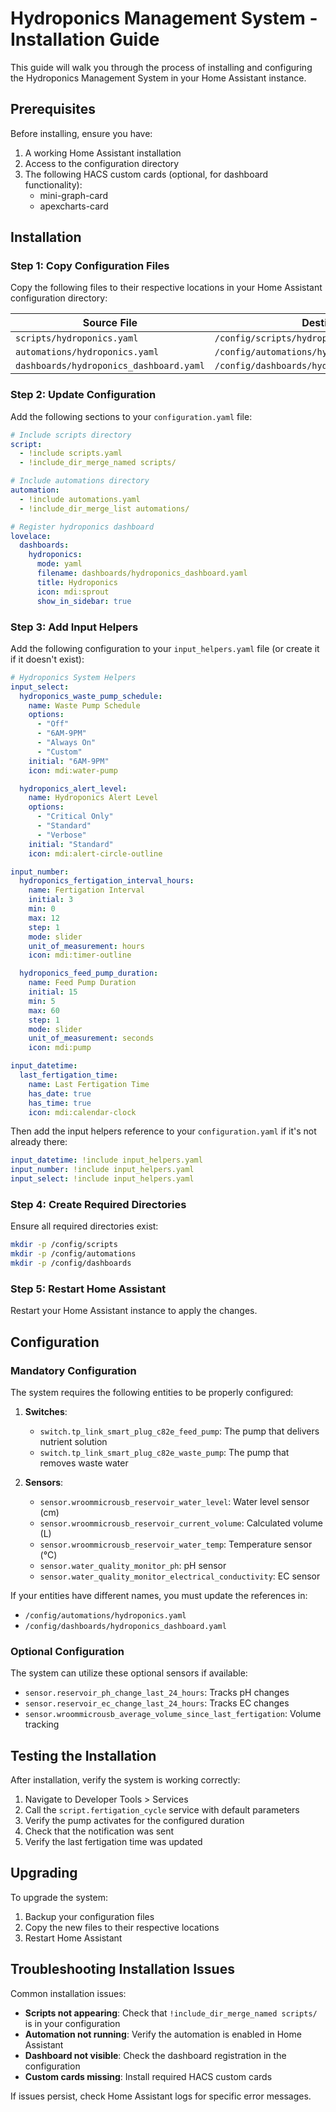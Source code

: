 # Hydroponics Management System - Installation Guide

This guide will walk you through the process of installing and configuring the Hydroponics Management System in your Home Assistant instance.

## Prerequisites

Before installing, ensure you have:

1. A working Home Assistant installation
2. Access to the configuration directory
3. The following HACS custom cards (optional, for dashboard functionality):
   - mini-graph-card
   - apexcharts-card

## Installation

### Step 1: Copy Configuration Files

Copy the following files to their respective locations in your Home Assistant configuration directory:

| Source File | Destination |
|-------------|-------------|
| `scripts/hydroponics.yaml` | `/config/scripts/hydroponics.yaml` |
| `automations/hydroponics.yaml` | `/config/automations/hydroponics.yaml` |
| `dashboards/hydroponics_dashboard.yaml` | `/config/dashboards/hydroponics_dashboard.yaml` |

### Step 2: Update Configuration

Add the following sections to your `configuration.yaml` file:

```yaml
# Include scripts directory
script:
  - !include scripts.yaml
  - !include_dir_merge_named scripts/

# Include automations directory
automation:
  - !include automations.yaml
  - !include_dir_merge_list automations/

# Register hydroponics dashboard
lovelace:
  dashboards:
    hydroponics:
      mode: yaml
      filename: dashboards/hydroponics_dashboard.yaml
      title: Hydroponics
      icon: mdi:sprout
      show_in_sidebar: true
```

### Step 3: Add Input Helpers

Add the following configuration to your `input_helpers.yaml` file (or create it if it doesn't exist):

```yaml
# Hydroponics System Helpers
input_select:
  hydroponics_waste_pump_schedule:
    name: Waste Pump Schedule
    options:
      - "Off"
      - "6AM-9PM"
      - "Always On"
      - "Custom"
    initial: "6AM-9PM"
    icon: mdi:water-pump

  hydroponics_alert_level:
    name: Hydroponics Alert Level
    options:
      - "Critical Only" 
      - "Standard"
      - "Verbose"
    initial: "Standard"
    icon: mdi:alert-circle-outline

input_number:
  hydroponics_fertigation_interval_hours:
    name: Fertigation Interval
    initial: 3
    min: 0
    max: 12
    step: 1
    mode: slider
    unit_of_measurement: hours
    icon: mdi:timer-outline

  hydroponics_feed_pump_duration:
    name: Feed Pump Duration
    initial: 15
    min: 5
    max: 60
    step: 1
    mode: slider
    unit_of_measurement: seconds
    icon: mdi:pump

input_datetime:
  last_fertigation_time:
    name: Last Fertigation Time
    has_date: true
    has_time: true
    icon: mdi:calendar-clock
```

Then add the input helpers reference to your `configuration.yaml` if it's not already there:

```yaml
input_datetime: !include input_helpers.yaml
input_number: !include input_helpers.yaml
input_select: !include input_helpers.yaml
```

### Step 4: Create Required Directories

Ensure all required directories exist:

```bash
mkdir -p /config/scripts
mkdir -p /config/automations
mkdir -p /config/dashboards
```

### Step 5: Restart Home Assistant

Restart your Home Assistant instance to apply the changes.

## Configuration

### Mandatory Configuration

The system requires the following entities to be properly configured:

1. **Switches**:
   - `switch.tp_link_smart_plug_c82e_feed_pump`: The pump that delivers nutrient solution
   - `switch.tp_link_smart_plug_c82e_waste_pump`: The pump that removes waste water

2. **Sensors**:
   - `sensor.wroommicrousb_reservoir_water_level`: Water level sensor (cm)
   - `sensor.wroommicrousb_reservoir_current_volume`: Calculated volume (L)
   - `sensor.wroommicrousb_reservoir_water_temp`: Temperature sensor (°C)
   - `sensor.water_quality_monitor_ph`: pH sensor
   - `sensor.water_quality_monitor_electrical_conductivity`: EC sensor

If your entities have different names, you must update the references in:
- `/config/automations/hydroponics.yaml`
- `/config/dashboards/hydroponics_dashboard.yaml`

### Optional Configuration

The system can utilize these optional sensors if available:

- `sensor.reservoir_ph_change_last_24_hours`: Tracks pH changes
- `sensor.reservoir_ec_change_last_24_hours`: Tracks EC changes
- `sensor.wroommicrousb_average_volume_since_last_fertigation`: Volume tracking

## Testing the Installation

After installation, verify the system is working correctly:

1. Navigate to Developer Tools > Services
2. Call the `script.fertigation_cycle` service with default parameters
3. Verify the pump activates for the configured duration
4. Check that the notification was sent
5. Verify the last fertigation time was updated

## Upgrading

To upgrade the system:

1. Backup your configuration files
2. Copy the new files to their respective locations
3. Restart Home Assistant

## Troubleshooting Installation Issues

Common installation issues:

- **Scripts not appearing**: Check that `!include_dir_merge_named scripts/` is in your configuration
- **Automation not running**: Verify the automation is enabled in Home Assistant
- **Dashboard not visible**: Check the dashboard registration in the configuration
- **Custom cards missing**: Install required HACS custom cards

If issues persist, check Home Assistant logs for specific error messages.